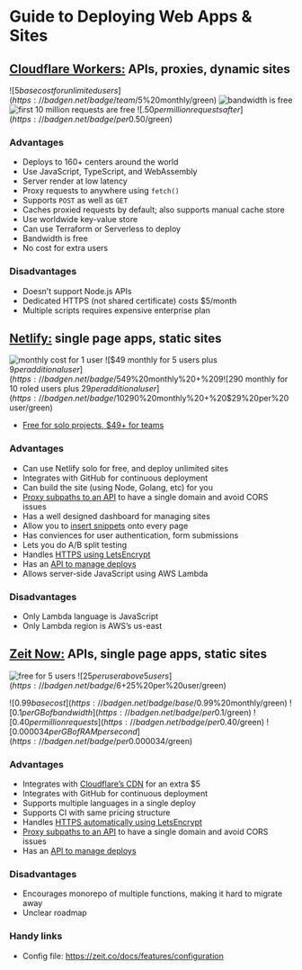 # Guide to Deploying Web Apps & Sites

## [Cloudflare Workers:](https://workers.dev/) APIs, proxies, dynamic sites

![$5 base cost for unlimited users](https://badgen.net/badge/team/$5%20monthly/green)
![bandwidth is free](https://badgen.net/badge/bandwidth/free/green)
![first 10 million requests are free](https://badgen.net/badge/first%2010M%20requests/free/green)
![$.50 per million requests after](https://badgen.net/badge/per%201M%20request%20after/$0.50/green)

### Advantages

- Deploys to 160+ centers around the world
- Use JavaScript, TypeScript, and WebAssembly
- Server render at low latency
- Proxy requests to anywhere using `fetch()`
- Supports `POST` as well as `GET`
- Caches proxied requests by default; also supports manual cache store
- Use worldwide key-value store
- Can use Terraform or Serverless to deploy
- Bandwidth is free
- No cost for extra users

### Disadvantages

- Doesn’t support Node.js APIs
- Dedicated HTTPS (not shared certificate) costs $5/month
- Multiple scripts requires expensive enterprise plan


## [Netlify:](https://www.netlify.com/) single page apps, static sites

![monthly cost for 1 user](https://badgen.net/badge/1%20user/free/green)
![$49 monthly for 5 users plus $9 per additional user](https://badgen.net/badge/5%20users/$49%20monthly%20+%20$9%20per%20user/green)
![$290 monthly for 10 roled users plus $29 per additional user](https://badgen.net/badge/10%20users%20w%20roles/$290%20monthly%20+%20$29%20per%20user/green)

- [Free for solo projects, $49+ for teams](https://www.netlify.com/pricing/)

### Advantages

- Can use Netlify solo for free, and deploy unlimited sites
- Integrates with GitHub for continuous deployment
- Can build the site (using Node, Golang, etc) for you
- [Proxy subpaths to an API](https://www.netlify.com/docs/redirects/) to have a single domain and avoid CORS issues
- Has a well designed dashboard for managing sites
- Allow you to [insert snippets](https://www.netlify.com/docs/inject-analytics-snippets/) onto every page
- Has conviences for user authentication, form submissions
- Lets you do A/B split testing
- Handles [HTTPS using LetsEncrypt](https://www.netlify.com/docs/ssl/)
- Has an [API to manage deploys](https://www.netlify.com/docs/api/)
- Allows server-side JavaScript using AWS Lambda

### Disadvantages

- Only Lambda language is JavaScript
- Only Lambda region is AWS’s us-east


## [Zeit Now:](https://zeit.co/now) APIs, single page apps, static sites

![free for 5 users](https://badgen.net/badge/5%20users/$0/green)
![$25 per user above 5 users](https://badgen.net/badge/6+%20users/$25%20per%20user/green)

![$0.99 base cost](https://badgen.net/badge/base/$0.99%20monthly/green)
![$0.1 per GB of bandwidth](https://badgen.net/badge/per%20GB%20bandwidth/$0.1/green)
![$0.40 per million requests](https://badgen.net/badge/per%201M%20request/$0.40/green)
![$0.000034 per GB of RAM per second](https://badgen.net/badge/per%20GB%20RAM%20per%20second/$0.000034/green)

### Advantages

- Integrates with [Cloudflare’s CDN](https://zeit.co/docs/features/cdn) for an extra $5
- Integrates with GitHub for continuous deployment
- Supports multiple languages in a single deploy
- Supports CI with same pricing structure
- Handles [HTTPS automatically using LetsEncrypt](https://zeit.co/docs/features/certs)
- [Proxy subpaths to an API](https://zeit.co/docs/features/path-aliases) to have a single domain and avoid CORS issues
- Has an [API to manage deploys](https://zeit.co/api)

### Disadvantages

- Encourages monorepo of multiple functions, making it hard to migrate away
- Unclear roadmap

### Handy links

- Config file: https://zeit.co/docs/features/configuration
